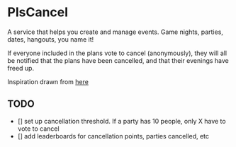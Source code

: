# PlsCancel

A service that helps you create and manage events. Game nights, parties, dates, hangouts, you name it!

If everyone included in the plans vote to cancel (anonymously), they will all be notified that the plans have been cancelled, and that their evenings have freed up.

Inspiration drawn from [here](https://i.imgur.com/CsZ8DPL.png)

## TODO

- [] set up cancellation threshold. If a party has 10 people, only X have to vote to cancel
- [] add leaderboards for cancellation points, parties cancelled, etc
